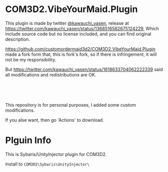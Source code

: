 # COM3D2.VibeYourMaid.Plugin

This plugin is made by twitter [@kawauchi_yasen](https://twitter.com/kawauchi_yasen), release at https://twitter.com/kawauchi_yasen/status/1368516582675124229, Which include source code but no license included, and you can find original description.

https://github.com/customordermaid3d2/COM3D2.VibeYourMaid.Plugin made a fork form that, this is fork's fork, so if there is infringement, it will not be my responsibility.

But https://twitter.com/kawauchi_yasen/status/1618633704062222339 said all modifications and redistributions are OK.

<br>
<br>
<br>

This repository is for personal purposes, I added some custom modifications.

If you alse want, then go 'Actions' to download.

# Plguin Info
This is Sybaris/UnityInjector plugin for COM3D2.

install to `COM3D2\Sybaris\UnityInjector\`
